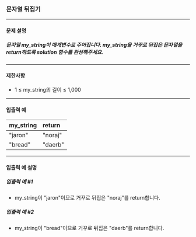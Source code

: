 ### 문자열 뒤집기

***

#### 문제 설명
##### 문자열 my_string이 매개변수로 주어집니다. my_string을 거꾸로 뒤집은 문자열을 return하도록 solution 함수를 완성해주세요.

***

#### 제한사항
* 1 ≤ my_string의 길이 ≤ 1,000

***

#### 입출력 예
my_string|	return|
|:--     |:--
"jaron"  |	"noraj"|
"bread"  |	"daerb"|

***

#### 입출력 예 설명
##### 입출력 예 #1
* my_string이 "jaron"이므로 거꾸로 뒤집은 "noraj"를 return합니다.

##### 입출력 예 #2
* my_string이 "bread"이므로 거꾸로 뒤집은 "daerb"를 return합니다.